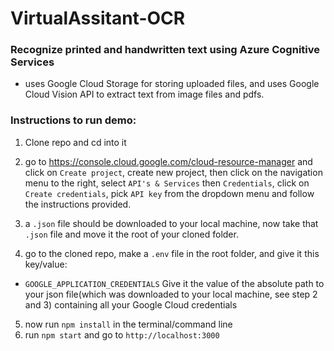 
# VirtualAssitant-OCR<br>
### Recognize printed and handwritten text using Azure Cognitive Services<br>
* uses Google Cloud Storage for storing uploaded files, and uses Google Cloud Vision API to extract text from image files and pdfs.

### Instructions to run demo:<br>
1. Clone repo and cd into it
2. go to https://console.cloud.google.com/cloud-resource-manager and click on ```Create project```, create new project, then click on the navigation menu to the right, select ```API's & Services``` then ```Credentials```, click on ```Create credentials```, pick ```API key``` from the dropdown menu and follow the instructions provided.
3. a ```.json``` file should be downloaded to your local machine, now take that ```.json``` file and move it the root of your cloned folder.

4. go to the cloned repo, make a ```.env``` file in the root folder, and give it this key/value:
* ```GOOGLE_APPLICATION_CREDENTIALS``` Give it the value of the absolute path to your json file(which was downloaded to your local machine, see step 2 and 3) containing all your Google Cloud credentials
5. now run ```npm install``` in the terminal/command line
6. run ```npm start``` and go to ```http://localhost:3000```
